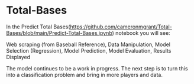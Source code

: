 # Total-Bases

In the Predict Total Bases(https://github.com/cameronmgrant/Total-Bases/blob/main/Predict-Total-Bases.ipynb) notebook you will see:

Web scraping (from Baseball Reference),
Data Manipulation,
Model Selection (Regression),
Model Prediction,
Model Evaluation,
Results Displayed

The model continues to be a work in progress. The next step is to turn this into a classification problem and bring in more players and data.
